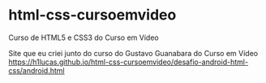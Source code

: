 # html-css-cursoemvideo
 Curso de HTML5 e CSS3 do Curso em Vídeo


Site que eu criei junto do curso do Gustavo Guanabara do Curso em Vídeo
https://h1lucas.github.io/html-css-cursoemvideo/desafio-android-html-css/android.html